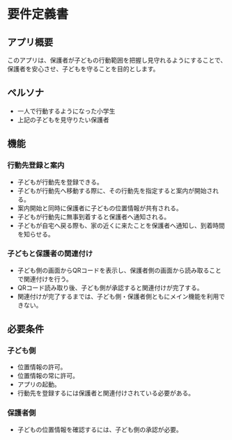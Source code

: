 # 要件定義書

## アプリ概要
このアプリは、保護者が子どもの行動範囲を把握し見守れるようにすることで、保護者を安心させ、子どもを守ることを目的とします。

## ペルソナ
- 一人で行動するようになった小学生
- 上記の子どもを見守りたい保護者

## 機能
### 行動先登録と案内
- 子どもが行動先を登録できる。
- 子どもが行動先へ移動する際に、その行動先を指定すると案内が開始される。
- 案内開始と同時に保護者に子どもの位置情報が共有される。
- 子どもが行動先に無事到着すると保護者へ通知される。
- 子どもが自宅へ戻る際も、家の近くに来たことを保護者へ通知し、到着時間を知らせる。

### 子どもと保護者の関連付け
- 子ども側の画面からQRコードを表示し、保護者側の画面から読み取ることで関連付けを行う。
- QRコード読み取り後、子ども側が承認すると関連付けが完了する。
- 関連付けが完了するまでは、子ども側・保護者側ともにメイン機能を利用できない。

## 必要条件
### 子ども側
- 位置情報の許可。
- 位置情報の常に許可。
- アプリの起動。
- 行動先を登録するには保護者と関連付けされている必要がある。

### 保護者側
- 子どもの位置情報を確認するには、子ども側の承認が必要。
